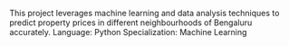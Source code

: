 This project leverages machine learning and data analysis techniques
to predict property prices in different neighbourhoods of Bengaluru
accurately. Language: Python
Specialization: Machine Learning
